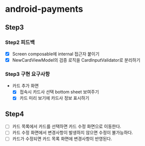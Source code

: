 # android-payments

## Step3

### Step2 피드백
- [x] Screen composable에 internal 접근자 붙이기
- [x] NewCardViewModel의 검증 로직을 CardInputValidator로 분리하기

### Step3 구현 요구사항
- 카드 추가 화면
  - [x] 접속시 카드사 선택 bottom sheet 보여주기
  - [x] 카드 미리 보기에 카드사 정보 표시하기

## Step4

- [ ] 카드 목록에서 카드를 선택하면 카드 수정 화면으로 이동한다.
- [ ] 카드 수정 화면에서 변경사항이 발생하지 않으면 수정이 불가능하다.
- [ ] 카드가 수정되면 카드 목록 화면에 변경사항이 반영된다.
